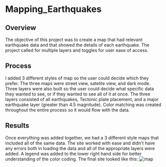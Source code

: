 # Mapping_Earthquakes

## Overview

The objective of this project was to create a map that had relevant earthquake data and that showed the details of each earthquake. The project called for multiple layers and toggles for user ease of access.

## Process

I added 3 different styles of map so the user could decide which they prefer. The three maps were street view, satelite view, and dark mode. Three layers were also built so the user could decide what specific data they wanted to see, or if they wanted to see all of it at once. The three layers consisted of all earthquakes, Tectonic plate placement, and a major earthquake layer (greater than 4.5 magnitude). Color matching was created throughout the entire process so it would flow with the data.

## Results

Once everything was added together, we had a 3 different style maps that included all of the same data. The site worked with ease and didn't have any errors both in loading the data and all of the appropriate layers were added. A legend was added to the lower right hand side for better understanding of the color coding. The final site looked like this: 
![map]()